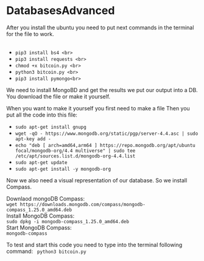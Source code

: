 # DatabasesAdvanced
After you install the ubuntu you need to put next commands in the terminal for the file to work.<br>
<br>
- `pip3 install bs4 <br>`
- `pip3 install requests <br>`
- `chmod +x bitcoin.py <br>`
- `python3 bitcoin.py <br>`
- `pip3 install pymongo<br>`

We need to install MongoBD and get the results we put our output into a DB.
You download the file or make it yourself.

When you want to make it yourself you first need to make a file 
Then you put all the code into this file:
- `sudo apt-get install gnupg`
- `wget -qO - https://www.mongodb.org/static/pgp/server-4.4.asc | sudo apt-key add -`
- `echo "deb [ arch=amd64,arm64 ] https://repo.mongodb.org/apt/ubuntu focal/mongodb-org/4.4 multiverse" | sudo tee /etc/apt/sources.list.d/mongodb-org-4.4.list`
- `sudo apt-get update`
- `sudo apt-get install -y mongodb-org`

Now we also need a visual representation of our database.
So we install Compass.

Downlaod mongoDB Compass:<br>
`wget https://downloads.mongodb.com/compass/mongodb-compass_1.25.0_amd64.deb` <br>
Install MongoDB Compass:<br>
`sudo dpkg -i mongodb-compass_1.25.0_amd64.deb`<br>
Start MongoDB Compass:<br>
`mongodb-compass`<br>

To test and start this code you need to type into the terminal following command: ` python3 bitcoin.py`
